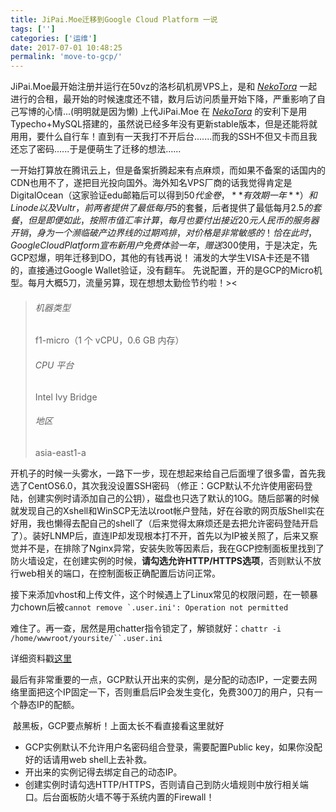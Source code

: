 ```yaml
---
title: JiPai.Moe迁移到Google Cloud Platform 一说
tags: ['']
categories: ['运维']
date: 2017-07-01 10:48:25
permalink: 'move-to-gcp/'
---
```


JiPai.Moe最开始注册并运行在50vz的洛杉矶机房VPS上，是和 _[NekoTora](http://flag.moe)_ 一起进行的合租，最开始的时候速度还不错，数月后访问质量开始下降，严重影响了自己写博的心情...(明明就是因为懒) 上代JiPai.Moe 在 _[NekoTora](http://flag.moe)_ 的安利下是用Typecho+MySQL搭建的，虽然说已经多年没有更新stable版本，但是还能将就用用，要什么自行车！直到有一天我打不开后台.......而我的SSH不但又卡而且我还忘了密码......于是便萌生了迁移的想法......
<!-- more -->
一开始打算放在腾讯云上，但是备案折腾起来有点麻烦，而如果不备案的话国内的CDN也用不了，遂把目光投向国外。海外知名VPS厂商的话我觉得肯定是DigitalOcean（这家验证edu邮箱后可以得到50$代金卷，**有效期一年**） 和Linode以及Vultr，前两者提供了最低每月5$的套餐，后者提供了最低每月2.5$的套餐，但是即便如此，按照市值汇率计算，每月也要付出接近20元人民币的服务器开销，身为一个濒临破产边界线的过期鸡排，对价格是非常敏感的！ 恰在此时，Google Cloud Platform宣布新用户免费体验一年，赠送300$使用，于是决定，先GCP怼爆，明年迁移到DO，其他的有钱再说！ 浦发的大学生VISA卡还是不错的，直接通过Google Wallet验证，没有翻车。 先说配置，开的是GCP的Micro机型。每月大概5刀，流量另算，现在想想太勤俭节约啦！><

> ###### 机器类型
> 
> f1-micro（1 个 vCPU，0.6 GB 内存）
> 
> ###### CPU 平台
> 
> Intel Ivy Bridge
> 
> ###### 地区
> 
> asia-east1-a

开机子的时候一头雾水，一路下一步，现在想起来给自己后面埋了很多雷，首先我选了CentOS6.0，其次我没设置SSH密码 （修正：GCP默认不允许使用密码登陆，创建实例时请添加自己的公钥），磁盘也只选了默认的10G。随后部署的时候就发现自己的Xshell和WinSCP无法以root帐户登陆，好在谷歌的网页版Shell实在好用，我也懒得去配自己的shell了（后来觉得太麻烦还是去把允许密码登陆开启了）。装好LNMP后，直连IP却发现根本打不开，首先以为IP被关照了，后来又察觉并不是，在排除了Nginx异常，安装失败等因素后，我在GCP控制面板里找到了防火墙设定，在创建实例的时候，**请勾选允许HTTP/HTTPS选项**，否则默认不放行web相关的端口，在控制面板正确配置后访问正常。

接下来添加vhost和上传文件，这个时候遇上了Linux常见的权限问题，在一顿暴力chown后被``cannot remove `.user.ini': Operation not permitted``

难住了。再一查，居然是用chatter指令锁定了，解锁就好：`chattr -i` `/home/wwwroot/yoursite/``.user.ini`

详细资料戳[这里](http://www.dayanmei.com/lnmp-delete-user-ini/)

最后有非常重要的一点，GCP默认开出来的实例，是分配的动态IP，一定要去网络里面把这个IP固定一下，否则重启后IP会发生变化，免费300刀的用户，只有一个静态IP的配额。

 敲黑板，GCP要点解析！上面太长不看直接看这里就好

*   GCP实例默认不允许用户名密码组合登录，需要配置Public key，如果你没配好的话请用web shell上去补救。
*   开出来的实例记得去绑定自己的动态IP。
*   创建实例时请勾选HTTP/HTTPS，否则请自己到防火墙规则中放行相关端口。后台面板防火墙不等于系统内置的Firewall！